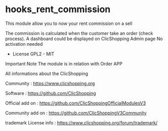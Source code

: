 # hooks_rent_commission
This module allow you to now your rent commission on a sell

The commission is calculated when the customer take an order (check process).
A dashboard could be displayed on ClicShopping Admin page
No activation needed

- License GPL2 - MIT

Important Note
The module is in relation with Order APP

All informations about the ClicShopping

 Community : https://www.clicshopping.org

 Software : https://github.com/ClicShopping

 Official add on : https://github.com/ClicShoppingOfficialModulesV3

 Community add on : https://github.com/ClicShoppingV3Community

 trademark License info : https://www.clicshopping.org/forum/trademark/ 